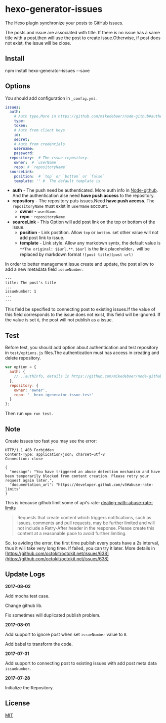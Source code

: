 # hexo-generator-issues

The Hexo plugin synchronize your posts to GitHub issues.

The posts and issue are associated with title. If there is no issue has a same title with a post,then will use the post to create issue.Otherwise, if post does not exist, the issue will be close.

## Install
npm install hexo-generator-issues --save

## Options
You should add configuration in `_config.yml`.

```yml
issues:
  auth:
    # Auth type,More in https://github.com/mikedeboer/node-github#authentication
    type: 
    token: 
    # Auth from client keys
    id:
    secret: 
    # Auth from credentials
    username:
    password:
  repository:  # The issue repository. 
    owner:  # `userName`
    repo: # `repositoryName` 
  sourceLink: 
    position:  # `top` or `bottom` or `false` 
    template: '' #  The default template is 
```

- **auth** - The push need be authenticated. More auth info in [Node-github](https://github.com/mikedeboer/node-github#authentication). And the authentication alse need **have push access** to the repository. 
- **repository** - The repository puts issues.Need **have push access**. The `repositoryName` must exist in `userName` account.
  - **owner** - `userName`.
  - **repo** - `repositoryName` 
- **sourceLink** - This Option will add post link on the top or bottom of the issue. 
  - **position** - Link postition. Allow `top` or `bottom`. set other value will not add post link to issue.
  - **template** - Link style. Allow any markdown syntx, the default value is `**The original: $$url.**`. `$$url` is the link placeholder，will be replaced by markdown format `![post title](post url)`

In order to better management issue create and update, the post allow to add a new metadata field `issueNumber`.

```
---
title: The post's title
...
issueNumber: 1
...
---
```

This field be specified to connecting post to existing issues.If the value of this field corresponds to the issue does not exist, this field will be ignored. If the value is set `0`, the post will not publish as a issue.

## Test
Before test, you should add option about authentication and test repository in `test/options.js` files.The authentication must has access in creating and delete repository.  

```js
var option = {
  auth: {
    // ..authInfo, details in https://github.com/mikedeboer/node-github#authentication
  }, 
  repository: {
    owner: 'owner',
    repo: '__hexo-igenerator-issue-test'
  }
};
```

Then run `npm run test.`  


## Note

Create issues too fast you may see the error:

```
HTTP/1.1 403 Forbidden
Content-Type: application/json; charset=utf-8
Connection: close

{
  "message": "You have triggered an abuse detection mechanism and have been temporarily blocked from content creation. Please retry your request again later.",
  "documentation_url": "https://developer.github.com/v3#abuse-rate-limits"
}
```

This is because github limit some of api's rate: [dealing-with-abuse-rate-limits](https://developer.github.com/v3/guides/best-practices-for-integrators/#dealing-with-abuse-rate-limits)

> Requests that create content which triggers notifications, such as issues, comments and pull requests, may be further limited and will not include a Retry-After header in the response. Please create this content at a reasonable pace to avoid further limiting.

So, to aviding the error, the first time publish every posts have a 2s interval, thus it will take very long time. If failed, you can try it later. More details in [https://github.com/octokit/octokit.net/issues/638](https://github.com/octokit/octokit.net/issues/638)

## Update Logs
**2017-08-02**

Add mocha test case.

Change github lib.

Fix sometimes will duplicated publish problem.

**2017-08-01**

Add support to ignore post when set `issueNumber` value to `0`.

Add babel to transform the code.

**2017-07-31**

Add support to connecting post to existing issues with add post meta data `issueNumber`.

**2017-07-28**

Initialize the Repository.

## License
[MIT](./LICENSE)
